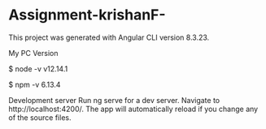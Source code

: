 # Assignment-krishanF-

This project was generated with Angular CLI version 8.3.23.

My PC Version

$ node -v
v12.14.1

$ npm -v
6.13.4



Development server
Run ng serve for a dev server. Navigate to http://localhost:4200/. The app will automatically reload if you change any of the source files.
